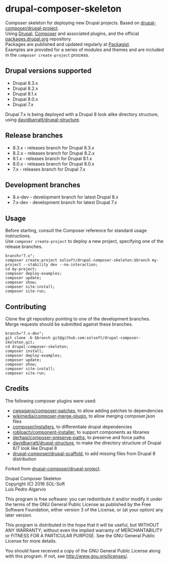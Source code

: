# drupal-composer-skeleton
Composer skeleton for deploying new Drupal projects. Based on [drupal-composer/drupal-project](https://github.com/drupal-composer/drupal-project).  
Using [Drupal](https://drupal.org/), [Composer](https://getcomposer.org/) and associated plugins, and the official [packages.drupal.org](http://drupal-composer.org/) repository.  
Packages are published and updated regularly at [Packagist](https://packagist.org/packages/solsoft/drupal-composer-skeleton).  
Examples are provided for a series of modules and themes and are included in the `composer create-project` process.

## Drupal versions supported
- Drupal 8.3.x
- Drupal 8.2.x
- Drupal 8.1.x
- Drupal 8.0.x
- Drupal 7.x

Drupal 7.x is being deployed with a Drupal 8 look alike directory structure, using [davidbarratt/drupal-structure](https://github.com/davidbarratt/drupal-structure).

## Release branches
- 8.3.x   - releases branch for Drupal 8.3.x
- 8.2.x   - releases branch for Drupal 8.2.x
- 8.1.x   - releases branch for Drupal 8.1.x
- 8.0.x   - releases branch for Drupal 8.0.x
- 7.x     - releases branch for Drupal 7.x

## Development branches
- 8.x-dev - development branch for latest Drupal 8.x
- 7.x-dev - development branch for latest Drupal 7.x

## Usage

Before starting, consult the Composer reference for standard usage instructions.  
Use `composer create-project` to deploy a new project, specifying one of the release branches.

```
branch="7.x";
composer create-project solsoft/drupal-composer-skeleton:$branch my-project --stability dev --no-interaction;
cd my-project;
composer deploy-examples;
composer update;
composer show;
composer site-install;
composer site-run;
```

## Contributing

Clone the git repository pointing to one of the development branches.  
Merge requests should be submitted against these branches.

```
branch="7.x-dev";
git clone -b $branch git@github.com:solsoft/drupal-composer-skeleton.git;
cd drupal-composer-skeleton;
composer install;
composer deploy-examples;
composer update;
composer show;
composer site-install;
composer site-run;
```

## Credits

The following composer plugins were used:
- [cweagans/composer-patches](https://github.com/cweagans/composer-patches), to allow adding patches to dependencies
- [wikimedia/composer-merge-plugin](https://github.com/wikimedia/composer-merge-plugin), to allow merging composer.json files
- [composer/installers](https://github.com/composer/installers), to differentiate drupal dependencies
- [robloach/component-installer](https://github.com/RobLoach/component-installer), to support components as libraries
- [derhasi/composer-preserve-paths](https://github.com/derhasi/composer-preserve-paths), to preserve and force paths
- [davidbarratt/drupal-structure](https://github.com/davidbarratt/drupal-structure), to make the directory structure of Drupal 6/7 look like Drupal 8
- [drupal-composer/drupal-scaffold](https://github.com/drupal-composer/drupal-scaffold), to add missing files from Drupal 8 distribution

Forked from [drupal-composer/drupal-project](https://github.com/drupal-composer/drupal-project).

Drupal Composer Skeleton  
Copyright (C) 2016 SOL-Soft  
Luís Pedro Algarvio

This program is free software: you can redistribute it and/or modify
it under the terms of the GNU General Public License as published by
the Free Software Foundation, either version 3 of the License, or
(at your option) any later version.

This program is distributed in the hope that it will be useful,
but WITHOUT ANY WARRANTY; without even the implied warranty of
MERCHANTABILITY or FITNESS FOR A PARTICULAR PURPOSE.  See the
GNU General Public License for more details.

You should have received a copy of the GNU General Public License
along with this program.  If not, see <http://www.gnu.org/licenses/>.
